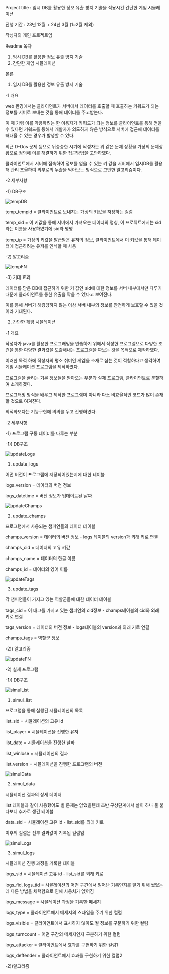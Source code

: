 Project title : 임시 DB를 활용한 정보 유출 방지 기술을 적용시킨 간단한 게임 시뮬레이션

진행 기간 : 23년 12월 + 24년 3월 (1~2월 제외)

작성자의 개인 프로젝트임

Readme 목차
    
001. 임시 DB를 활용한 정보 유출 방지 기술
002. 간단한 게임 시뮬레이션



본론


001. 임시 DB를 활용한 정보 유출 방지 기술

-1 개요

web 환경에서는 클라이언트가 서버에서 데이터를 호출할 때 호출하는 키워드가 되는 정보를 서버로 보내는 것을 통해 데이터를 주고받는다.

이 때 가령 이를 악용하려는 한 이용자가 키워드가 되는 정보를 클라이언트를 통해 얻을 수 있다면 키워드를 통해서 개발자가 의도하지 않은 방식으로 서버에 접근해 데이터를 빼내올 수 있는 경우가 발생할 수 있다.

최근 D-Dos 문제 등으로 뒤숭숭한 시기에 작성자는 위 같은 문제 상황을 가상의 문제상황으로 정의해 이를 해결하기 위한 접근방법을 고안하였다.

클라이언트에서 서버에 접속하여 정보를 얻을 수 있는 키 값을 서버에서 임시DB를 활용해 관리 조율하여 외부로의 누출을 막아보는 방식으로 고안한 알고리즘이다.



-2 세부사항

-1) DB구조

![tempDB](https://github.com/dh996/project11/assets/139844465/2461dc7a-2cac-43b8-a280-55e046dbbd2d)

temp_tempid = 클라이언트로 보내지는 가상의 키값을 저장하는 컬럼

temp_sid = 이 키값을 통해 서버에서 가져오는 데이터의 명칭, 이 프로젝트에서는 sid라는 이름을 사용하였기에 sid라 명명

temp_ip = 가상의 키값을 발급받은 유저의 정보, 클라이언트에서 이 키값을 통해 데이터에 접근하려는 유저를 인식할 때 사용


-2) 알고리즘

![tempFN](https://github.com/dh996/project11/assets/139844465/2af7c155-410c-4498-84c1-16caf5aeaf22)


-3) 기대 효과

데이터를 담은 DB에 접근하기 위한 키 값인 sid에 대한 정보를 서버 내부에서만 다루기 때문에 클라이언트를 통한 유출을 막을 수 있다고 보여진다.

이를 통해 서버가 해킹당하지 않는 이상 서버 내부의 정보를 안전하게 보호할 수 있을 것이라 기대된다.


002. 간단한 게임 시뮬레이션

-1 개요

작성자가 java를 활용한 프로그래밍을 연습하기 위해서 작성한 프로그램으로 다양한 조건을 통한 다양한 결과값을 도출해내는 프로그램을 짜보는 것을 목적으로 제작하였다.

이러한 목적 하에 작성자의 평소 취미인 게임을 소재로 삼는 것이 적합하다고 생각하여 게임 시뮬레이션 프로그램을 제작하였다.

프로그램을 굴리는 기본 정보들을 받아오는 부분과 실제 프로그램, 클라이언트로 분할하여 소개하겠다.

프로그래밍 방식을 배우고 제작한 프로그램이 아니라 다소 비효율적인 코드가 많이 존재할 것으로 여겨진다.

최적화보다는 기능구현에 의의를 두고 진행하였다.

-2 세부사항

-1) 프로그램 구동 데이터를 다루는 부분

-1)) DB구조

![updateLogs](https://github.com/dh996/project11/assets/139844465/d81bfdf1-d094-40ba-96c5-44ed04c85378)

01. update_logs
   
어떤 버전이 프로그램에 저장되어있는지에 대한 테이블

logs_version = 데이터의 버전 정보

logs_datetime = 버전 정보가 업데이트된 날짜

![updateChamps](https://github.com/dh996/project11/assets/139844465/c6107b95-c212-4645-b126-31903ecfbc88)

02. update_champs
   
프로그램에서 사용되는 챔피언들의 데이터 테이블

champs_version = 데이터의 버전 정보 - logs 테이블의 version과 외래 키로 연결

champs_cid = 데이터의 고유 키값

champs_name = 데이터의 한글 이름

champs_id = 데이터의 영어 이름

![updateTags](https://github.com/dh996/project11/assets/139844465/99a66843-d58f-4803-8ec7-16b190bc3958)

03. update_tags
   
각 챔피언들이 가지고 있는 역할군들에 대한 데이터 테이블

tags_cid = 이 태그를 가지고 있는 챔피언의 cid정보 - champs테이블의 cid와 외래 키로 연결

tags_version = 데이터의 버전 정보 - logs테이블의 version과 외래 키로 연결

champs_tags = 역할군 정보

-2)) 알고리즘

![updateFN](https://github.com/dh996/project11/assets/139844465/a5173572-40d9-4590-9b7c-683c41ccc5f0)



-2) 실제 프로그램

-1)) DB구조

![simulList](https://github.com/dh996/project11/assets/139844465/b3b7fd83-c077-4697-8227-a559a0fd7a10)

01. simul_list
   
프로그램을 통해 실행된 시뮬레이션의 목록

list_sid = 시뮬레이션의 고유 id

list_player = 시뮬레이션을 진행한 유저

list_date = 시뮬레이션을 진행한 날짜

list_winlose = 시뮬레이션의 결과

list_version = 시뮬레이션을 진행한 프로그램의 버전


![simulData](https://github.com/dh996/project11/assets/139844465/902cdb8a-b56c-4321-a166-a2262d62fb0e)

02. simul_data
   
시뮬레이션 결과의 상세 데이터

list 테이블과 같이 사용했어도 별 문제는 없었을텐데 초반 구상단계에서 살이 하나 둘 붙다보니 추가로 생긴 테이블

data_sid = 시뮬레이션 고유 id - list_sid를 외래 키로

이후의 컬럼은 전부 결과값이 기록된 컬럼임

![simulLogs](https://github.com/dh996/project11/assets/139844465/0a541adc-c55e-4e70-8045-f8b4d5496bb1)

03. simul_logs

시뮬레이션 진행 과정을 기록한 테이블

logs_sid = 시뮬레이션 고유 id - list_sid를 외래 키로

logs_fid, logs_tid = 시뮬레이션의 어떤 구간에서 일어난 기록인지를 알기 위해 썼었는데 다른 방법을 채택함으로 인해 사용처가 없어짐

logs_message = 시뮬레이션 과정을 기록한 메세지

logs_type = 클라이언트에서 메세지의 스타일을 주기 위한 컬럼

logs_visible = 클라이언트에서 표시하지 않아도 될 정보를 구분하기 위한 컬럼

logs_turncount = 어떤 구간의 메세지인지 구분하기 위한 컬럼

logs_attacker = 클라이언트에서 효과를 구현하기 위한 컬럼1

logs_deffender = 클라이언트에서 효과를 구현하기 위한 컬럼2

-2))알고리즘

